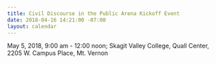 ```yaml
---
title: Civil Discourse in the Public Arena Kickoff Event
date: 2018-04-16 14:21:00 -07:00
layout: calendar
---
```


May 5, 2018, 9:00 am - 12:00 noon; Skagit Valley College, Quall Center, 2205 W. Campus Place, Mt. Vernon